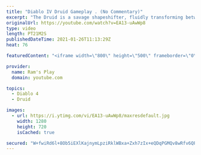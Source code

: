 ```yaml
---
title: "Diablo IV Druid Gameplay . (No Commentary)"
excerpt: "The Druid is a savage shapeshifter, fluidly transforming between the forms of a towering bear or a vicious werewolf to fight alongside the creatures of the wild."
originalUrl: https://youtube.com/watch?v=EA13-uAwWp8
type: video
length: PT21M2S
publishedDateTime: 2021-01-26T11:13:29Z
heat: 76

featuredContent: "<iframe width=\"800\" height=\"500\" frameborder=\"0\" src=\"https://www.youtube.com/embed/EA13-uAwWp8\" allow=\"accelerometer; autoplay; encrypted-media; gyroscope; picture-in-picture\" allowfullscreen></iframe>"

provider:
  name: Ram's Play
  domain: youtube.com

topics:
  - Diablo 4
  - Druid

images:
  - url: https://i.ytimg.com/vi/EA13-uAwWp8/maxresdefault.jpg
    width: 1280
    height: 720
    isCached: true

secured: "W+fwiRd6l+8Ob5iEXlKajnymLpziRklWBxa+Zxh7zIx+eQDqPGMQv8wRfv6QPdRLjxqiXEbYoRNLbj6Dl3dtZ7p8HUTn0GqZuVlfLbDoM0JFQHXJkKWIKJL6fywD3bAnC320ISbwQln+u8fAtn5Uwv8xEHNy4IDuDilnDD7J48fXyrq4jBcAknn5FW2XKiX8omMor5PC4nEQ9WcMYr4CIKQUvU7VUBM1SEYpxw4LdizEADvZz3bzt/zEV1rUDpOBFCE8I23RXCvXQsGatpXizK3CT7QB4CuHrIV8eu5RGF3tB5WAawVwYxyMURyVQB6whTmTJi7J/v9uTERLBTAyaAs4xMslyQsefCjIC4Gw+sAu7yOFykX9J3BDICW5Ckpd47dirPmSESpbZ0UpnnH1R/9KPu3JoXo6ITwkOUlDOFsWHJSg63ZC2cZ/+ndr3qVZ;IltBQwddh2y59G7LTG4Uog=="
---
```



